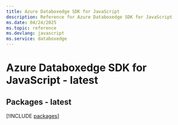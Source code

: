 ```yaml
---
title: Azure Databoxedge SDK for JavaScript
description: Reference for Azure Databoxedge SDK for JavaScript
ms.date: 04/24/2025
ms.topic: reference
ms.devlang: javascript
ms.service: databoxedge
---
```

# Azure Databoxedge SDK for JavaScript - latest
## Packages - latest
[!INCLUDE [packages](databoxedge-index.md)]